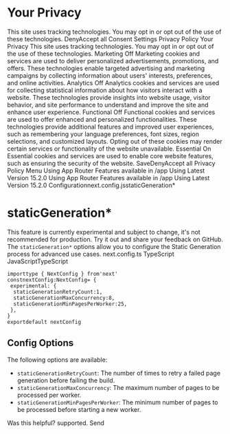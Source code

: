# Your Privacy
This site uses tracking technologies. You may opt in or opt out of the use of these technologies.
DenyAccept all
Consent Settings
Privacy Policy
Your Privacy
This site uses tracking technologies. You may opt in or opt out of the use of these technologies.
Marketing
Off
Marketing cookies and services are used to deliver personalized advertisements, promotions, and offers. These technologies enable targeted advertising and marketing campaigns by collecting information about users' interests, preferences, and online activities. 
Analytics
Off
Analytics cookies and services are used for collecting statistical information about how visitors interact with a website. These technologies provide insights into website usage, visitor behavior, and site performance to understand and improve the site and enhance user experience.
Functional
Off
Functional cookies and services are used to offer enhanced and personalized functionalities. These technologies provide additional features and improved user experiences, such as remembering your language preferences, font sizes, region selections, and customized layouts. Opting out of these cookies may render certain services or functionality of the website unavailable.
Essential
On
Essential cookies and services are used to enable core website features, such as ensuring the security of the website. 
SaveDenyAccept all
Privacy Policy
Menu
Using App Router
Features available in /app
Using Latest Version
15.2.0
Using App Router
Features available in /app
Using Latest Version
15.2.0
Configurationnext.config.jsstaticGeneration*
# staticGeneration*
This feature is currently experimental and subject to change, it's not recommended for production. Try it out and share your feedback on GitHub.
The `staticGeneration*` options allow you to configure the Static Generation process for advanced use cases.
next.config.ts
TypeScript
JavaScriptTypeScript
```
importtype { NextConfig } from'next'
constnextConfig:NextConfig= {
 experimental: {
  staticGenerationRetryCount:1,
  staticGenerationMaxConcurrency:8,
  staticGenerationMinPagesPerWorker:25,
 },
}
exportdefault nextConfig
```

## Config Options
The following options are available:
  * `staticGenerationRetryCount`: The number of times to retry a failed page generation before failing the build.
  * `staticGenerationMaxConcurrency`: The maximum number of pages to be processed per worker.
  * `staticGenerationMinPagesPerWorker`: The minimum number of pages to be processed before starting a new worker.


Was this helpful?
supported.
Send
